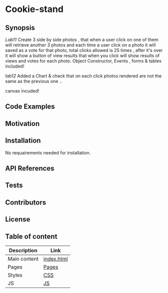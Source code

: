 # Cookie-stand

## Synopsis 
*Lab11*
Create 3 side by side photos , that when a user click on one of them will retrieve another 3 photos and each time a user click on a photo it will saved as a vote for that photo, total clicks allowed is 25 times , after it's over it will show a button of view results that when you click will show results of views and votes for each photo.
Object Constructor, Events , forms & tables included! 

*lab12*
Added a Chart & check that on each click photos rendered are not the same as the previous one .. 

canvas incuded!


## Code Examples 

## Motivation

## Installation 

No requairements needed for installation. 

## API References

## Tests

## Contributors

## License

## Table of content 

Description|Link
---|---
Main content | [index.html](index.html)
Pages | [Pages](pages)
Styles | [CSS](css)
JS | [JS](Js)


